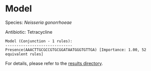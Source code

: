 
# Model

Species: *Neisseria gonorrhoeae*

Antibiotic: Tetracycline

```
Model (Conjunction - 1 rules):
------------------------------
Presence(AAACTTGCGCCGTGCGGATAATGGGTGTTGA) [Importance: 1.00, 52 equivalent rules]

```

For details, please refer to the [results directory](../../../../../results/scm_b/neisseria%20gonorrhoeae/tetracycline/repeat_10/).


